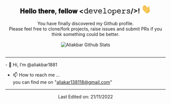 <div align="center">
<h2> 𝐇𝐞𝐥𝐥𝐨 𝐭𝐡𝐞𝐫𝐞, 𝐟𝐞𝐥𝐥𝐨𝐰 <𝚍𝚎𝚟𝚎𝚕𝚘𝚙𝚎𝚛𝚜/>! <img src="https://github.com/ABSphreak/ABSphreak/blob/master/gifs/Hi.gif" width="30px"></h2>
</div>

<div align="center">

You have finally discovered my Github profile. <br>
Please feel free to clone/fork projects,
raise issues and submit PRs if you think something could be better. <br>

</div>

<div align="center">

<img align="center" src="https://github-readme-stats.vercel.app/api?username=aliakbar1881&include_all_commits=true&count_private=true&show_icons=true&line_height=20&title_color=7A7ADB&icon_color=2234AE&text_color=D3D3D3&bg_color=0,000000,130F40" alt="Aliakbar Github Stats">

</br>
</br>

-----
<div align="left">
- 👋 Hi, I’m @aliakbar1881
  
- 📫 How to reach me ...   
you can find me on "aliakar138118@gmail.com"
  
</div>

-----


Last Edited on: 21/11/2022

<!---
aliakbar1881/aliakbar1881 is a ✨ special ✨ repository because its `README.md` (this file) appears on your GitHub profile.
You can click the Preview link to take a look at your changes.
--->

